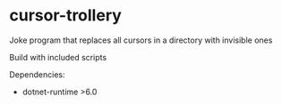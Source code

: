 # cursor-trollery

Joke program that replaces all cursors in a directory with invisible ones

Build with included scripts

Dependencies:
- dotnet-runtime >6.0
